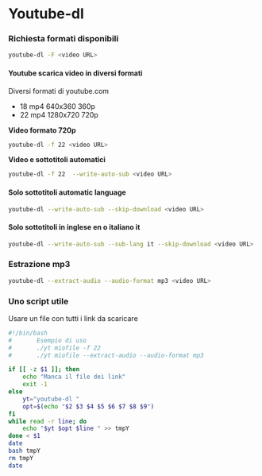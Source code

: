 # Youtube-dl

### Richiesta formati disponibili
```BASH
youtube-dl -F <video URL>
```
#### Youtube scarica video in diversi formati
Diversi formati di youtube.com

+ 18  mp4 640x360    360p
+ 22  mp4 1280x720   720p 

__Video formato 720p__
```BASH
youtube-dl -f 22 <video URL>
```
__Video e sottotitoli automatici__
```BASH
youtube-dl -f 22  --write-auto-sub <video URL>
```
#### Solo sottotitoli automatic language
```BASH
youtube-dl --write-auto-sub --skip-download <video URL>
```
#### Solo sottotitoli in inglese en o italiano it
```BASH
youtube-dl --write-auto-sub --sub-lang it --skip-download <video URL>
```
### Estrazione mp3
```BASH
youtube-dl --extract-audio --audio-format mp3 <video URL>
```
### Uno script utile
Usare un file con tutti i link da scaricare
```BASH
#!/bin/bash
#       Esempio di uso 
#       ./yt miofile -f 22
#       ./yt miofile --extract-audio --audio-format mp3

if [[ -z $1 ]]; then 
    echo "Manca il file dei link"
    exit -1
else 
    yt="youtube-dl "
    opt=$(echo "$2 $3 $4 $5 $6 $7 $8 $9")
fi
while read -r line; do
    echo "$yt $opt $line " >> tmpY
done < $1
date
bash tmpY
rm tmpY
date
```




